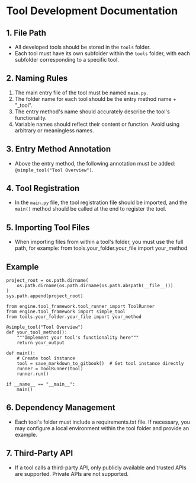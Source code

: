 # Tool Development Documentation

## 1. File Path
- All developed tools should be stored in the `tools` folder.
- Each tool must have its own subfolder within the `tools` folder, with each subfolder corresponding to a specific tool.

## 2. Naming Rules
1. The main entry file of the tool must be named `main.py`.
2. The folder name for each tool should be the entry method name + "_tool".
3. The entry method's name should accurately describe the tool's functionality.
4. Variable names should reflect their content or function. Avoid using arbitrary or meaningless names.

## 3. Entry Method Annotation
- Above the entry method, the following annotation must be added: `@simple_tool("Tool Overview")`.

## 4. Tool Registration
- In the `main.py` file, the tool registration file should be imported, and the `main()` method should be called at the end to register the tool.

## 5. Importing Tool Files
- When importing files from within a tool's folder, you must use the full path, for example: from tools.your_folder.your_file import your_method

## Example
```
project_root = os.path.dirname(
    os.path.dirname(os.path.dirname(os.path.abspath(__file__)))
)
sys.path.append(project_root)

from engine.tool_framework.tool_runner import ToolRunner
from engine.tool_framework import simple_tool
from tools.your_folder.your_file import your_method

@simple_tool("Tool Overview")
def your_tool_method():
    """Implement your tool's functionality here"""
    return your_output

def main():
    # Create tool instance
    tool = save_markdown_to_gitbook()  # Get tool instance directly
    runner = ToolRunner(tool)
    runner.run()

if __name__ == "__main__":
    main()
```

## 6. Dependency Management
- Each tool's folder must include a requirements.txt file. If necessary, you may configure a local environment within the tool folder and provide an example.

## 7. Third-Party API
- If a tool calls a third-party API, only publicly available and trusted APIs are supported. Private APIs are not supported.
